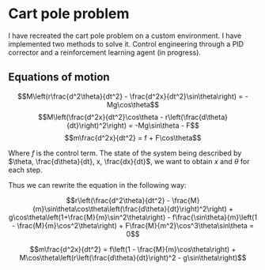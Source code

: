 # Cart pole problem

I have recreated the cart pole problem on a custom environment. I have implemented two methods to solve it. Control engineering through a PID corrector and a reinforcement learning agent (in progress).

## Equations of motion

$$M\left(r\frac{d^2\theta}{dt^2} - \frac{d^2x}{dt^2}\sin\theta\right) = -Mg\cos\theta$$
$$M\left(\frac{d^2x}{dt^2}\cos\theta - r\left(\frac{d\theta}{dt}\right)^2\right) = -Mg\sin\theta - F$$
$$m\frac{d^2x}{dt^2} = f + F\cos\theta$$

Where $f$ is the control term. The state of the system being described by $\theta, \frac{d\theta}{dt}, x, \frac{dx}{dt}$, we want to obtain $x$ and $\theta$ for each step.

Thus we can rewrite the equation in the following way:

$$r\left(\frac{d^2\theta}{dt^2} - \frac{M}{m}\sin\theta\cos\theta\left(\frac{d\theta}{dt}\right)^2\right) + g\cos\theta\left(1+\frac{M}{m}\sin^2\theta\right) - f\frac{\sin\theta}{m}\left(1 - \frac{M}{m}\cos^2\theta\right) + F\frac{M}{m^2}\cos^3\theta\sin\theta = 0$$

$$m\frac{d^2x}{dt^2} = f\left(1 - \frac{M}{m}\cos\theta\right) + M\cos\theta\left(r\left(\frac{d\theta}{dt}\right)^2 - g\sin\theta\right)$$

